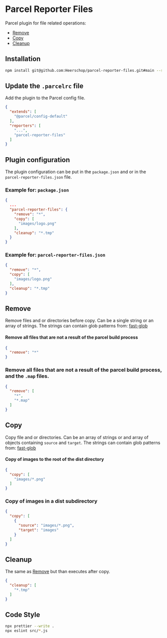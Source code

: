 # Parcel Reporter Files

Parcel plugin for file related operations:

- [Remove](#remove)
- [Copy](#copy)
- [Cleanup](#cleanup)

## Installation

```bash
npm install git@github.com:Heerschop/parcel-reporter-files.git#main --save-dev
```

## Update the `.parcelrc` file

Add the plugin to the Parcel config file.

```json
{
  "extends": [
    "@parcel/config-default"
  ],
  "reporters": [
    "...",
    "parcel-reporter-files"
  ]
}
```

## Plugin configuration

The plugin configuration can be put in the `package.json` and or in the `parcel-reporter-files.json` file.

### Example for: `package.json`

```json
{
  ...
  "parcel-reporter-files": {
    "remove": "*",
    "copy": [
      "images/logo.png"
    ],
    "cleanup": "*.tmp"
  }
}
```

### Example for: `parcel-reporter-files.json`

```json
{
  "remove": "*",
  "copy": [
    "images/logo.png"
  ],
  "cleanup": "*.tmp"
}
```

## Remove

Remove files and or directories before copy. Can be a single string or an array of strings. The strings can contain glob patterns from: [fast-glob](https://github.com/mrmlnc/fast-glob#readme)

#### Remove all files that are not a result of the parcel build process

```json
{
  "remove": "*"
}
```

### Remove all files that are not a result of the parcel build process, and the `.map` files.

```json
{
  "remove": [
    "*",
    "*.map"
  ]
}
```

## Copy

Copy file and or directories. Can be an array of strings or and array of objects containing `source` and `target`. The strings can contain glob patterns from: [fast-glob](https://github.com/mrmlnc/fast-glob#readme)

#### Copy of images to the root of the dist directory

```json
{
  "copy": [
    "images/*.png"
  ]
}
```

### Copy of images in a dist subdirectory

```json
{
  "copy": [
    {
      "source": "images/*.png",
      "target": "images"
    }
  ]
}
```

## Cleanup

The same as [Remove](#remove) but than executes after copy.

```json
{
  "cleanup": [
    "*.tmp"
  ]
}
```

## Code Style

```bash
npx prettier --write .
npx eslint src/*.js
```
